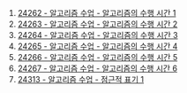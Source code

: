 1. <a href="https://www.acmicpc.net/problem/24262" target="_blank">24262 - 알고리즘 수업 - 알고리즘의 수행 시간 1</a>
2. <a href="https://www.acmicpc.net/problem/24263" target="_blank">24263 - 알고리즘 수업 - 알고리즘의 수행 시간 2</a>
3. <a href="" target="_blank">24264 - 알고리즘 수업 - 알고리즘의 수행 시간 3</a>
4. <a href="" target="_blank">24265 - 알고리즘 수업 - 알고리즘의 수행 시간 4</a>
5. <a href="" target="_blank">24266 - 알고리즘 수업 - 알고리즘의 수행 시간 5</a>
6. <a href="" target="_blank">24267 - 알고리즘 수업 - 알고리즘의 수행 시간 6</a>
7. <a href="" target="_blank">24313 - 알고리즘 수업 - 점근적 표기 1</a>
